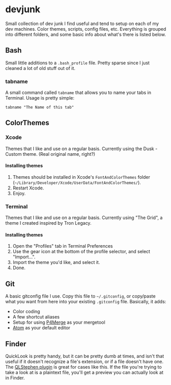 devjunk
=======

Small collection of dev junk I find useful and tend to setup on each of my dev machines. Color themes, scripts, config files, etc. Everything is grouped into different folders, and some basic info about what's there is listed below.

## Bash
Small little additions to a `.bash_profile` file. Pretty sparse since I just cleaned a lot of old stuff out of it.

### tabname
A small command called `tabname` that allows you to name your tabs in Terminal. Usage is pretty simple:

    tabname "The Name of this tab"

## ColorThemes

### Xcode
Themes that I like and use on a regular basis. Currently using the Dusk - Custom theme. (Real original name, right?)

#### Installing themes
1. Themes should be installed in Xcode's `FontAndColorThemes` folder (`~/Library/Developer/Xcode/UserData/FontAndColorThemes/`).
2. Restart Xcode.
3. Enjoy.


### Terminal
Themes that I like and use on a regular basis. Currently using "The Grid", a theme I created inspired by Tron Legacy.

#### Installing themes
1. Open the "Profiles" tab in Terminal Preferences
2. Use the gear icon at the bottom of the profile selector, and select "Import…".
3. Import the theme you'd like, and select it.
4. Done.

## Git
A basic gitconfig file I use. Copy this file to `~/.gitconfig`, or copy/paste what you want from here into your existing `.gitconfig` file. Basically, it adds:

* Color coding
* A few shortcut aliases
* Setup for using [P4Merge][p4] as your mergetool
* [Atom][atom] as your default editor

[atom]:http://atom.io
[p4]:http://www.perforce.com/product/components/perforce-visual-merge-and-diff-tools


## Finder
QuickLook is pretty handy, but it can be pretty dumb at times, and isn't that useful if it doesn't recognize a file's extension, or if a file doesn't have one. The [QLStephen plugin][ql_1] is great for cases like this. If the file you're trying to take a look at is a plaintext file, you'll get a preview you can actually look at in Finder.

[ql_1]:https://github.com/whomwah/qlstephen


